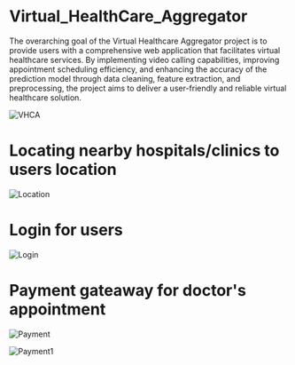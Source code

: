 # Virtual_HealthCare_Aggregator
The overarching goal of the Virtual Healthcare Aggregator project is to provide users with a comprehensive web application that facilitates virtual 
healthcare services. By implementing video calling capabilities, improving appointment scheduling efficiency, and enhancing the accuracy of the prediction
model through data cleaning, feature extraction, and preprocessing, the project aims to deliver a user-friendly and reliable virtual healthcare solution.


![VHCA](https://github.com/R4hul04/Virtual_HealthCare_Aggregator/assets/78637928/575be275-788e-49a6-8a87-26d0318486eb)

# Locating nearby hospitals/clinics to users location

![Location](https://github.com/R4hul04/Virtual_HealthCare_Aggregator/assets/78637928/9427fbe8-14b7-455f-aa45-e7303aac7a41)

# Login for users

![Login](https://github.com/R4hul04/Virtual_HealthCare_Aggregator/assets/78637928/d0efa182-0408-442c-be62-832808a2640a)

# Payment gateaway for doctor's appointment

![Payment](https://github.com/R4hul04/Virtual_HealthCare_Aggregator/assets/78637928/f5f21ffa-2fc2-49f1-bfae-c55a33054dc8)

![Payment1](https://github.com/R4hul04/Virtual_HealthCare_Aggregator/assets/78637928/eca9d6b2-a5ca-4577-818e-e6a1a5df83b9)
